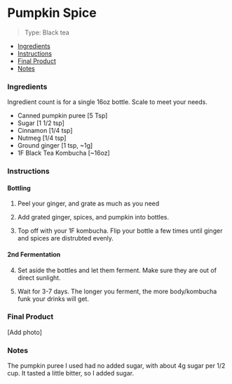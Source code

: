# Pumpkin Spice

> Type: Black tea

- [Ingredients](#Ingredients)
- [Instructions](#Instructions)
- [Final Product](#Final-Product)
- [Notes](#Notes)

### Ingredients
Ingredient count is for a single 16oz bottle. Scale to meet your needs.

* Canned pumpkin puree [5 Tsp]
* Sugar [1 1/2 tsp]
* Cinnamon [1/4 tsp]
* Nutmeg [1/4 tsp]
* Ground ginger [1 tsp, ~1g]
* 1F Black Tea Kombucha [~16oz]

### Instructions

#### Bottling

1. Peel your ginger, and grate as much as you need

2. Add grated ginger, spices, and pumpkin into bottles.

3. Top off with your 1F kombucha. Flip your bottle a few times until ginger and spices are distrubted evenly. 

#### 2nd Fermentation

4. Set aside the bottles and let them ferment. Make sure they are out of direct sunlight.

7. Wait for 3-7 days. The longer you ferment, the more body/kombucha funk your drinks will get. 

### Final Product

[Add photo]

### Notes 
The pumpkin puree I used had no added sugar, with about 4g sugar per 1/2 cup. It tasted a little bitter, so I added sugar.
